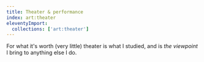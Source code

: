 ```yaml
---
title: Theater & performance
index: art:theater
eleventyImport:
  collections: ['art:theater']
---
```


For what it's worth
(very little)
theater is what I studied,
and is _the viewpoint_
I bring to anything else I do.
